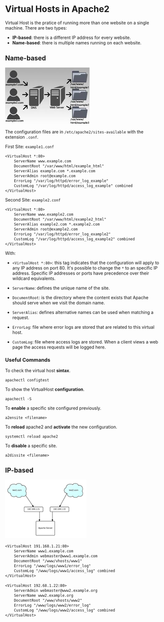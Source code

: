 # Virtual Hosts in Apache2

Virtual Host is the pratice of running more than one website on a single machine. There are two types:

- **IP-based**: there is a different IP address for every website.
- **Name-based**: there is multiple names running on each website.


## Name-based

![Name-based Virtual Host](/images/virtual-hosts.jpg)


The configuration files are in `/etc/apache2/sites-available` with the extension `.conf`.

First Site: `example1.conf` 
```
<VirtualHost *:80>
    ServerName www.example.com
    DocumentRoot "/var/www/html/example_html"
    ServerAlias example.com *.example.com
    ServerAdmin root@example.com
    ErrorLog "/var/log/httpd/error_log_example"
    CustomLog "/var/log/httpd/access_log_example" combined
</VirtualHost>
```
Second Site: `example2.conf` 
```
<VirtualHost *:80>
    ServerName www.example2.com
    DocumentRoot "/var/www/html/example2_html"
    ServerAlias example2.com *.example2.com
    ServerAdmin root@example2.com
    ErrorLog "/var/log/httpd/error_log_example2"
    CustomLog "/var/log/httpd/access_log_example2" combined
</VirtualHost>
```
With:

- `<VirtualHost *:80>`: this tag indicates that the configuration will apply to any IP address on port 80. It's possible to change the `*` to an specific IP address. Specific IP addresses or ports have precedence over their wildcard equivalents.

- `ServerName`: defines the unique name of the site.

- `DocumentRoot`: is the directory where the content exists that Apache should serve when we visit the domain name.

- `ServerAlias`: defines alternative names can be used when matching a request.

- `ErrorLog`: file where error logs are stored that are related to this virtual host.

- `CustomLog`: file where access logs are stored. When a client views a web page the access requests will be logged here.

### Useful Commands

To check the virtual host **sintax**.
```
apachectl configtest
```
To show the VirtualHost **configuration**.
```
apachectl -S
```
To **enable** a specific site configured previously.
```
a2ensite <filename>
```
To **reload** apache2 and **activate** the new configuration.
```
systemctl reload apache2
```
To **disable** a specific site.
```
a2dissite <filename>
```


## IP-based

![IP-based Virtual Host](/images/ip-based.png)

```
<VirtualHost 191.168.1.21:80>
    ServerName www1.example.com
    ServerAdmin webmaster@www1.example.com
    DocumentRoot "/www/vhosts/www1"
    ErrorLog "/www/logs/www1/error_log"
    CustomLog "/www/logs/www1/access_log" combined
</VirtualHost>

<VirtualHost 192.68.1.22:80>
    ServerAdmin webmaster@www2.example.org
    ServerName www2.example.org
    DocumentRoot "/www/vhosts/www2"
    ErrorLog "/www/logs/www2/error_log"
    CustomLog "/www/logs/www2/access_log" combined
</VirtualHost>
```
